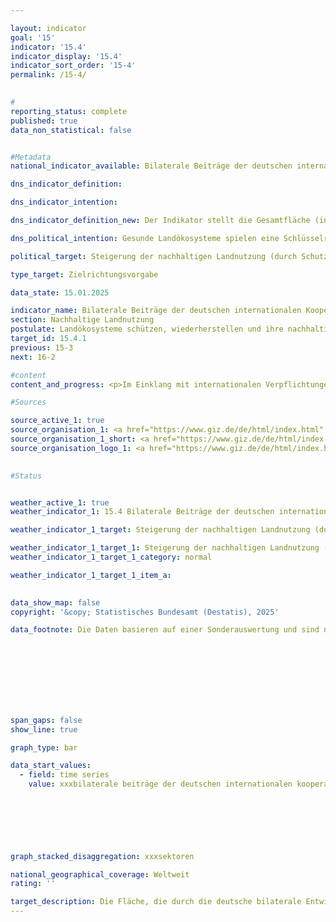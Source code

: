 ```yaml
---

layout: indicator        
goal: '15'        
indicator: '15.4'        
indicator_display: '15.4'        
indicator_sort_order: '15-4'        
permalink: /15-4/        
        

#
reporting_status: complete        
published: true        
data_non_statistical: false        


#Metadata        
national_indicator_available: Bilaterale Beiträge der deutschen internationalen Kooperation zum Schutz, nachhaltiger Nutzung und Wiederherstellung von Land (inkl. Wald)        

dns_indicator_definition:         

dns_indicator_intention:         

dns_indicator_definition_new: Der Indikator stellt die Gesamtfläche (in Hektar) dar, die durch die deutsche bilaterale technische Entwicklungszusammenarbeit im Bereich nachhaltige Landnutzung (Themenfelder Landwirtschaft (einschließlich Grünland), Waldwirtschaft und Biodiversitätserhalt) gefördert wird.        

dns_political_intention: Gesunde Landökosysteme spielen eine Schlüsselrolle bei der Nahrungsmittelproduktion, der Verringerung von Auswirkungen häufiger und extremer Wetterereignisse, dem Erhalt der biologischen Vielfalt und der Bereitstellung wesentlicher Ökosystemleistungen.        

political_target: Steigerung der nachhaltigen Landnutzung (durch Schutz, nachhaltige Bewirtschaftung, Wiederherstellung) bis 2030        

type_target: Zielrichtungsvorgabe        

data_state: 15.01.2025        

indicator_name: Bilaterale Beiträge der deutschen internationalen Kooperation zum Schutz, nachhaltiger Nutzung und Wiederherstellung von Land (inkl. Wald)        
section: Nachhaltige Landnutzung        
postulate: Landökosysteme schützen, wiederherstellen und ihre nachhaltige Nutzung fördern        
target_id: 15.4.1        
previous: 15-3        
next: 16-2        

#content         
content_and_progress: <p>Im Einklang mit internationalen Verpflichtungen, insbesondere im Rahmen der Konvention zur Bekämpfung der Desertifikation der Vereinten Nationen (<abbr title="United Nations Convention to Combat Desertification (Übereinkommen der Vereinten Nationen zur Bekämpfung der Wüstenbildung)" tabindex="0">UNCCD</abbr>) und des globalen Nachhaltigkeitsziels 15.3, hat sich Deutschland verpflichtet, die Landdegradationsneutralität zu erreichen und fördert weltweit nachhaltige Landmanagementpraktiken sowie den Schutz und die Wiederherstellung von Landökosystemen. Das politisch festgelegte Ziel ist es, die Fläche, die durch deutsche bilaterale Entwicklungszusammenarbeit im Bereich nachhaltige Landnutzung gefördert wird, zu erhöhen.<br><br>Der Indikator zeigt die Gesamtfläche, die durch bilaterale Beiträge der deutschen technischen Entwicklungszusammenarbeit (<abbr title="Entwicklungszusammenarbeit" tabindex="0">EZ</abbr>) von der Gesellschaft für Internationale Zusammenarbeit (<abbr title="Deutsche Gesellschaft für Internationale Zusammenarbeit" tabindex="0">GIZ</abbr>) zum Schutz, zur nachhaltigen Nutzung und zur Wiederherstellung von Land (einschließlich Wald) gefördert wurde. Er bildet die Gesamtsumme der Flächen, die durch die Standardindikatoren KT2.5, KT5.1&nbsp;und KT5.5&nbsp;des Bundesministeriums für wirtschaftliche Zusammenarbeit und Entwicklung (<abbr title="Bundesministerium für wirtschaftliche Zusammenarbeit und Entwicklung" tabindex="0">BMZ</abbr>) erfasst werden. <br><br><b>BMZ-Standardindikator KT2.5</b><br><br>Der <abbr title="Bundesministerium für wirtschaftliche Zusammenarbeit und Entwicklung" tabindex="0">BMZ</abbr>-Standardindikator KT2.5&nbsp;erfasst die land- und/oder weidewirtschaftlich genutzte Fläche, die durch Beiträge der deutschen technischen <abbr title="Entwicklungszusammenarbeit" tabindex="0">EZ</abbr> nachhaltig bewirtschaftet wird. Nachhaltige Bewirtschaftung umfasst agrarökologische Methoden, klimaresiliente Praktiken, Bodenverbesserung und &#8209;erhaltung, effizientes Wassermanagement, die Diversifizierung landwirtschaftlicher Systeme, Maßnahmen zum Erhalt der Biodiversität sowie Zertifizierungen wie Fairtrade und Ökolandbau.<br><br>Die Fläche, die durch deutsche Förderung nachhaltiger bewirtschaftet wird, kann entweder direkt gemessen oder anhand der Anzahl der geförderten landwirtschaftlichen Betriebe und deren durchschnittliche nachhaltig bewirtschaftete Fläche ermittelt werden. Zur Berechnung des Indikators wird die Fläche mit einer Adoptionsrate und einem Anteilsfaktor multipliziert.<br><br>Die Adoptionsrate berücksichtigt, dass nicht alle Projektmaßnahmen in der Praxis angewendet werden oder zu einer Verhaltensänderung führen, wie beispielsweise die Umsetzung von Inhalten aus Fortbildungen und Beratungen. Adoptionsraten sollten entweder auf Basis von Referenzwerten aus wissenschaftlichen Studien oder durch projektspezifische sowie vergleichbare projektübergreifende Studien und Erhebungen ermittelt werden.<br><br>Der Anteilsfaktor berücksichtigt, dass die Ergebnisse möglicherweise nicht ausschließlich auf die Maßnahmen des <abbr title="Bundesministerium für wirtschaftliche Zusammenarbeit und Entwicklung" tabindex="0">BMZ</abbr> zurückzuführen sind, sondern auch von anderen Akteuren beeinflusst werden können wie Fonds, Politik- und Institutionenberatung, Kampagnen. Er erfasst den prozentual zuordenbaren Beitrag zum deutschen Finanzierungsanteil. Die Fläche wird nur einmal berücksichtigt, auch wenn mehrere Ansätze oder Maßnahmen angewendet werden. Im Jahr 2023&nbsp;entfallen 2,5&nbsp;Millionen Hektar der von Deutschland unterstützten Fläche auf nachhaltig bewirtschaftete landwirtschaftliche Flächen, was etwa 4,5&nbsp;% der geförderten Gesamtfläche entspricht.<br><br><b>BMZ-Standardindikator KT5.1</b><br><br>Der <abbr title="Bundesministerium für wirtschaftliche Zusammenarbeit und Entwicklung" tabindex="0">BMZ</abbr>-Standardindikator KT5.1&nbsp;erfasst die Fläche der Schutzgebiete, zu deren Schutz die deutsche technische <abbr title="Entwicklungszusammenarbeit" tabindex="0">EZ</abbr> einen Beitrag geleistet hat. Die Daten werden für jedes Schutzgebiet einzeln erfasst und anschließend aggregiert. Es werden nur solche Vorhaben berücksichtigt, bei denen vor Ort konkrete Maßnahmen zum Flächenschutz durchgeführt oder gefördert werden. Für den Indikator wird die gesamte Schutzgebietsfläche gezählt, auch wenn die Maßnahmen nur einen Teil des Schutzgebietes betreffen.<br><br>Schutzgebiete, in denen Wald oder Mangroven einen großen Flächenanteil ausmachen, werden sowohl im <abbr title="Bundesministerium für wirtschaftliche Zusammenarbeit und Entwicklung" tabindex="0">BMZ</abbr>-Standardindikator KT5.1&nbsp;als auch im <abbr title="Bundesministerium für wirtschaftliche Zusammenarbeit und Entwicklung" tabindex="0">BMZ</abbr>-Standardindikator KT5.5&nbsp;(nach Disaggregation a) Schutz) berücksichtigt. Zur Vermeidung von Doppelzählungen fließen vom <abbr title="Bundesministerium für wirtschaftliche Zusammenarbeit und Entwicklung" tabindex="0">BMZ</abbr>-Standardindikator KT5.5&nbsp;nur die Disaggregationen b) nachhaltige Bewirtschaftung und c) Wiederherstellung in die Gesamtsumme ein.<br><br>Im Jahr 2023&nbsp;entfielen 41,3&nbsp;Millionen Hektar der gesamten unterstützten Fläche auf terrestrische Schutzgebiete und Mangrovenwälder innerhalb mariner Schutzgebiete. Diese Gebiete machen etwa 74&nbsp;% der geförderten Fläche aus und tragen wesentlich zum Erhalt der Biodiversität, der Stärkung der Ökosystemfunktionen und der Anpassung an den Klimawandel bei.<br><br>Der Indikator liefert keine detaillierte Aufschlüsselung der geförderten Schutzflächen nach Art der Schutzgebiete oder Schutzklassen. Die Schutzziele, Maßnahmen und das Gebietsmanagement variieren je nach Schutzklasse. So wird in Gebieten der IUCN-Kategorie VI (Internationale Union zur Bewahrung der Natur) eine nachhaltige Nutzung der natürlichen Ressourcen angestrebt, während in Naturreservaten der Kategorie 1a menschliche Eingriffe weitgehend ausgeschlossen sind.<br><br><b>BMZ-Standardindikator KT5.5</b><br><br>Der <abbr title="Bundesministerium für wirtschaftliche Zusammenarbeit und Entwicklung" tabindex="0">BMZ</abbr>-Standardindikator KT5.5&nbsp;erfasst die Waldfläche, zu deren a) Schutz (hier nicht berücksichtig, da bereits durch KT 5.1&nbsp;abgedeckt), b) nachhaltiger Bewirtschaftung oder c) Wiederherstellung Deutschland durch technische Zusammenarbeit beigetragen hat. Die Ernährungs- und Landwirtschaftsorganisation der Vereinten Nationen (<abbr title="Food and Agriculture Organization of the United Nations (Ernährungs- und Landwirtschaftsorganisation der Vereinten Nationen)" tabindex="0">FAO</abbr>) definiert Waldflächen als Flächen von mehr als 0,5&nbsp;Hektar, die mit Bäumen bedeckt sind, die höher als fünf Meter sind und einen Überschirmungsgrad von mehr als 10&nbsp;% haben, oder mit Bäumen, die diesen Werte erreichen können. Auch Mangroven zählen dazu. Anrechenbar sind auch Flächen, die nicht mit Bäumen bestockt sind, jedoch durch geeignete Bewirtschaftungsmaßnahmen innerhalb von fünf Jahren eine entsprechende Baumbedeckung erreichen sollen. Nicht eingeschlossen sind Flächen, die überwiegend landwirtschaftlich (beispielweise Pflanzungen von Obstbäumen, Ölpalmen oder Bäumen zur Energie- und Rohstofferzeugung sowie Agroforstsysteme) oder städtisch (beispielsweise Parks) genutzt werden. Anpflanzungen von Kautschukbäumen, Korkeichen und Bambus werden gemäß der <abbr title="Food and Agriculture Organization of the United Nations (Ernährungs- und Landwirtschaftsorganisation der Vereinten Nationen)" tabindex="0">FAO</abbr>-Definition ausgeschlossen.<br><br>Der Indikator der Deutschen Nachhaltigkeitsstrategie berücksichtigt Flächen, die b) der nachhaltigen Bewirtschaftung oder c) der Wiederherstellung von Waldflächen zugeordnet sind. Bei der nachhaltigen Bewirtschaftung handelt es sich um Waldflächen außerhalb von Schutzgebieten, die mit umweltschonenden und ressourcenschonenden Methoden bewirtschaftet werden. Die Wiederherstellung betrifft Flächen, die derzeit nicht bewaldet sind, aber durch Maßnahmen wie Wiederbewaldung, Aussaat oder unterstützte Regeneration wieder mit Wald bestockt werden sollen. Indirekte Maßnahmen zur Wiederherstellung umfassen beispielsweise Feuerprävention, kontrollierte Viehweide oder nachhaltige Nutzung von Feuerholz.<br><br>Deutschlands Förderung trägt zur nachhaltigen Bewirtschaftung und Wiederherstellung von weltweit 12,0&nbsp;Millionen Hektar Wald bei, was etwa 21,5&nbsp;% der geförderten Gesamtfläche ausmacht.<br><br><b>Entwicklung insgesamt</b><br><br>Im Jahr 2023&nbsp;hat die deutsche technische Zusammenarbeit gemeinsam mit Partnern eine Gesamtfläche von 55,8&nbsp;Millionen Hektar weltweit in den Bereichen Schutz, nachhaltige Nutzung und Wiederherstellung von Land unterstützt. Die Bewertung des Fortschritts in Bezug auf das politisch festgelegte Ziel, die Fläche durch die deutsche bilaterale Entwicklungszusammenarbeit im Bereich nachhaltige Landnutzung zu erhöhen, ist derzeit nicht möglich, da nicht genügend Datenpunkte vorliegen.<br><br>Der Indikator bietet zwar einen Überblick über die Größe der unterstützten terrestrischen Flächen, die geschützt, wiederhergestellt oder nachhaltig bewirtschaftet werden, jedoch führt die gleichwertige Betrachtung dieser Flächen ohne Differenzierung der Wertigkeit der einzelnen Schutz- oder Bewirtschaftungspraktiken zu einer Verallgemeinerung. Der Indikator liefert keine detaillierten Informationen über den konkreten Beitrag Deutschlands zum Schutz, zur nachhaltigen Nutzung oder zur Wiederherstellung einzelner Flächen und spiegelt nicht die qualitativen Auswirkungen der durchgeführten Maßnahmen wider. Zudem besteht die Gefahr, dass die Messung der Effektivität auf Basis der erreichten Fläche zu einer Fokussierung auf die Flächenmaximierung führt, anstatt eine wirkungsorientierte Mittelvergabe zu gewährleisten.</p>                

#Sources        

source_active_1: true
source_organisation_1: <a href="https://www.giz.de/de/html/index.html" target="_blank" onclick="return confirm_alert('der Deutschen Gesellschaft für Internationale Zusammenarbeit GmbH', 'De')">Deutsche Gesellschaft für Internationale Zusammenarbeit GmbH</a>
source_organisation_1_short: <a href="https://www.giz.de/de/html/index.html" target="_blank" onclick="return confirm_alert('der Deutschen Gesellschaft für Internationale Zusammenarbeit GmbH', 'De')">Deutsche Gesellschaft für Internationale Zusammenarbeit GmbH</a>
source_organisation_logo_1: <a href="https://www.giz.de/de/html/index.html" target="_blank" onclick="return confirm_alert('der Deutschen Gesellschaft für Internationale Zusammenarbeit GmbH', 'De')"><img src="https://dnsTestEnvironment.github.io/dns-indicators/public/OrgImgDe/giz.png" alt="Deutsche Gesellschaft für Internationale Zusammenarbeit GmbH" title=" Klicken Sie hier um zur Homepage der Organisation Deutsche Gesellschaft für Internationale Zusammenarbeit GmbH zu gelangen." style="height:60px; width:148px; border:transparent"/></a>
        

#Status        


weather_active_1: true
weather_indicator_1: 15.4 Bilaterale Beiträge der deutschen internationalen Kooperation zum Schutz, nachhaltiger Nutzung und Wiederherstellung von Land (inkl. Wald), gemessen in Hektar

weather_indicator_1_target: Steigerung der nachhaltigen Landnutzung (durch Schutz, nachhaltige Bewirtschaftung, Wiederherstellung) bis 2030

weather_indicator_1_target_1: Steigerung der nachhaltigen Landnutzung (durch Schutz, nachhaltige Bewirtschaftung, Wiederherstellung) bis 2030
weather_indicator_1_target_1_category: normal

weather_indicator_1_target_1_item_a:        
        

data_show_map: false        
copyright: '&copy; Statistisches Bundesamt (Destatis), 2025'        

data_footnote: Die Daten basieren auf einer Sonderauswertung und sind nicht öffentlich zugänglich.        

        

        

        

        

span_gaps: false        
show_line: true        

graph_type: bar                

data_start_values: 
  - field: time series
    value: xxxbilaterale beiträge der deutschen internationalen kooperation zum schutz, nachhaltiger nutzung und wiederherstellung von land, gemessen in hektar        

        

        

        

graph_stacked_disaggregation: xxxsektoren                

national_geographical_coverage: Weltweit                
rating: ''        

target_description: Die Fläche, die durch die deutsche bilaterale Entwicklungszusammenarbeit im Bereich nachhaltige Landnutzung gefördert wird, soll steigen.<br><br>Keine Bewertung möglich. Zu wenig Datenpunkte.        
---
```


